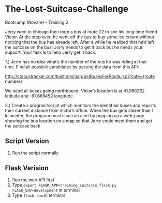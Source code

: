 # The-Lost-Suitcase-Challenge
Bootcamp (Novare) - Training 2

Jerry went to chicago then rode a bus at route 22 to see his long time friend Victor. At the stop over, he went off the bus to buy some ice cream without noticing that the bus has already left. After a while he realized that he’d left the suitcase on the bus! Jerry needs to get it back but he needs your support. Your task is to help Jerry get it back.

1.) Jerry has no idea what’s the number of the bus he was riding at that time. Find all possible candidates by parsing the data from this API:

http://ctabustracker.com/bustime/map/getBusesForRoute.jsp?route={route number}

We need all buses going northbound. Victor’s location is at 41.980262 latitude and -87.668452 longitude.


2.) Create a program/script which monitors the identified buses and reports their current distance from Victor’s office. When the bus gets closer than 1 kilometer, the program must issue an alert by popping up a web-page showing the bus location on a map so that Jerry could meet them and get the suitcase back.

## Script Version
1. Run the script normally

## Flask Verision
1. Run the web API first
2. Type `export FLASK_APP=training_suitcase_flask.py FLASK_ENV=development` in terminal
3. Type `flask run` in terminal
